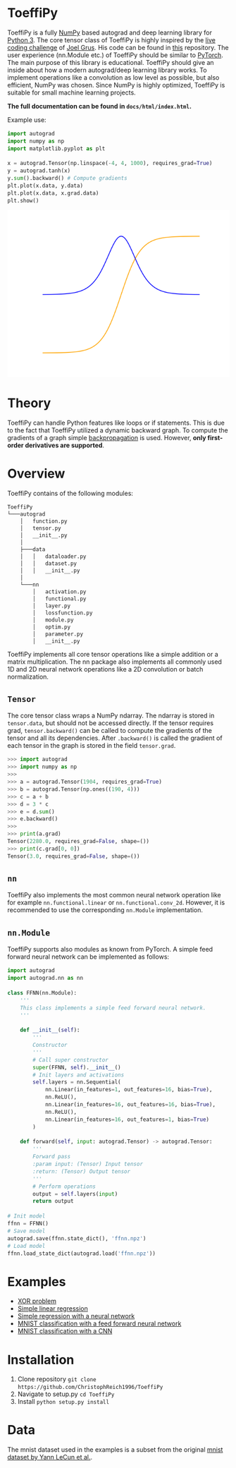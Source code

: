 # ToeffiPy

ToeffiPy is a fully [NumPy](https://numpy.org/) based autograd and deep learning library for 
[Python 3](https://www.python.org/). The core tensor class of ToeffiPy is highly inspired by the 
[live coding challenge](https://www.youtube.com/watch?v=RxmBukb-Om4&list=PLeDtc0GP5ICldMkRg-DkhpFX1rRBNHTCs) 
of [Joel Grus](https://github.com/joelgrus/). His code can be found in [this](https://github.com/joelgrus/autograd/) 
repository. The user experience (nn.Module etc.) of ToeffiPy should be similar to [PyTorch](https://pytorch.org/). 
The main purpose of this library is educational. ToeffiPy should give an inside about how a modern autograd/deep 
learning library works. To implement operations like a convolution as low level as possible, but also efficient, NumPy 
was chosen. Since NumPy is highly optimized, ToeffiPy is suitable for small machine learning projects.


**The full documentation can be found in `docs/html/index.html`.**

Example use:
```python
import autograd
import numpy as np
import matplotlib.pyplot as plt

x = autograd.Tensor(np.linspace(-4, 4, 1000), requires_grad=True)
y = autograd.tanh(x)
y.sum().backward() # Compute gradients
plt.plot(x.data, y.data)
plt.plot(x.data, x.grad.data)
plt.show()
```

![Tanh plot](examples/tanh.png)

# Theory

ToeffiPy can handle Python features like loops or if statements. This is due to the fact that ToeffiPy utilized a 
dynamic backward graph. To compute the gradients of a graph simple
[backpropagation](https://en.wikipedia.org/wiki/Backpropagation) is used. However, **only first-order derivatives are 
supported**.

# Overview

ToeffiPy contains of the following modules:

```
ToeffiPy
└───autograd
    │   function.py
    │   tensor.py
    │   __init__.py
    │
    ├───data
    │   │   dataloader.py
    │   │   dataset.py
    │   │   __init__.py
    │
    └───nn
        │   activation.py
        │   functional.py
        │   layer.py
        │   lossfunction.py
        │   module.py
        │   optim.py
        │   parameter.py
        │   __init__.py
```

ToeffiPy implements all core tensor operations like a simple addition or a matrix multiplication.
The nn package also implements all commonly used 1D and 2D neural network operations like a 2D convolution or batch 
normalization.

## `Tensor`

The core tensor class wraps a NumPy ndarray. The ndarray is stored in `tensor.data`, but should not be accessed 
directly. If the tensor requires grad, `tensor.backward()` can be called to compute the gradients of the tensor and all 
its dependencies. After `.backward()` is called the gradient of each tensor in the graph is stored in the field 
`tensor.grad`.

```python
>>> import autograd
>>> import numpy as np
>>> 
>>> a = autograd.Tensor(1904, requires_grad=True)
>>> b = autograd.Tensor(np.ones((190, 4)))
>>> c = a + b
>>> d = 3 * c
>>> e = d.sum()
>>> e.backward()
>>>
>>> print(a.grad)
Tensor(2280.0, requires_grad=False, shape=())
>>> print(c.grad[0, 0])
Tensor(3.0, requires_grad=False, shape=())
```

## `nn`

ToeffiPy also implements the most common neural network operation like for example `nn.functional.linear` or 
`nn.functional.conv_2d`. However, it is recommended to use the corresponding `nn.Module` implementation.

## `nn.Module`

ToeffiPy supports also modules as known from PyTorch. A simple feed forward neural network can be implemented as follows:

```python
import autograd
import autograd.nn as nn

class FFNN(nn.Module):
    '''
    This class implements a simple feed forward neural network.
    '''

    def __init__(self):
        '''
        Constructor
        '''
        # Call super constructor
        super(FFNN, self).__init__()
        # Init layers and activations
        self.layers = nn.Sequential(
            nn.Linear(in_features=1, out_features=16, bias=True),
            nn.ReLU(),
            nn.Linear(in_features=16, out_features=16, bias=True),
            nn.ReLU(),
            nn.Linear(in_features=16, out_features=1, bias=True)
        )

    def forward(self, input: autograd.Tensor) -> autograd.Tensor:
        '''
        Forward pass
        :param input: (Tensor) Input tensor
        :return: (Tensor) Output tensor
        '''
        # Perform operations
        output = self.layers(input)
        return output

# Init model
ffnn = FFNN()
# Save model
autograd.save(ffnn.state_dict(), 'ffnn.npz')
# Load model
ffnn.load_state_dict(autograd.load('ffnn.npz'))
```

# Examples

* [XOR problem](examples/xor.py)
* [Simple linear regression](examples/regression.py)
* [Simple regression with a neural network](examples/regression_nn.py)
* [MNIST classification with a feed forward neural network](examples/mnist_ff.py)
* [MNIST classification with a CNN](examples/mnist_conv.py)

# Installation

1. Clone repository `git clone https://github.com/ChristophReich1996/ToeffiPy`
2. Navigate to setup.py `cd ToeffiPy`
3. Install `python setup.py install`

# Data

The mnist dataset used in the examples is a subset from the original [mnist dataset by Yann LeCun et al.](http://yann.lecun.com/exdb/mnist/).
